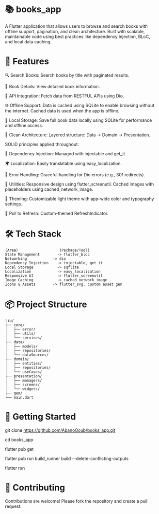 # 📚 books_app
A Flutter application that allows users to browse and search books with offline support, pagination, and clean architecture. 
Built with scalable, maintainable code using best practices like dependency injection, BLoC, and local data caching.

# 🚀 Features

🔍 Search Books: Search books by title with paginated results.

📄 Book Details: View detailed book information.

📡 API Integration: Fetch data from RESTFUL APIs using Dio.

🌐 Offline Support:
Data is cached using SQLite to enable browsing without the internet.
Cached data is used when the app is offline.

💾 Local Storage: Save full book data locally using SQLite for performance and offline access.

🧠 Clean Architecture:
Layered structure: Data → Domain → Presentation.

SOLID principles applied throughout:

  🔁 Dependency Injection: Managed with injectable and get_it.

  🌍 Localization: Easily translatable using easy_localization.

  🧪 Error Handling: Graceful handling for Dio errors (e.g., 301 redirects).

🧰 Utilities:
Responsive design using flutter_screenutil.
Cached images with placeholders using cached_network_image.

📱 Theming: Customizable light theme with app-wide color and typography settings.

🔄 Pull to Refresh: Custom-themed RefreshIndicator.

# 🛠 Tech Stack

```plaintext
(Area)	                 (Package/Tool)
State Management	    -> flutter_bloc
Networking	          -> dio
Dependency Injection	-> injectable, get_it
Local Storage	        -> sqflite
Localization	        -> easy_localization
Responsive UI	        -> flutter_screenutil
Image Caching	        -> cached_network_image
Icons & Assets	      -> flutter_svg, custom asset gen
```

# 📦 Project Structure
```plaintext
lib/
├── core/
│   ├── error/
│   ├── utils/
│   └── services/
├── data/
│   ├── models/
│   ├── repositories/
│   └── dataSources/
├── domain/
│   ├── entities/
│   ├── repositories/
│   └── useCases/
├── presentation/
│   ├── managers/
│   ├── screens/
│   └── widgets/
├── gen/
└── main.dart
```

# 🔧 Getting Started
git clone https://github.com/AbanoOoub/books_app.git

cd books_app

flutter pub get

flutter pub run build_runner build --delete-conflicting-outputs

flutter run


# 🤝 Contributing
Contributions are welcome! Please fork the repository and create a pull request.
